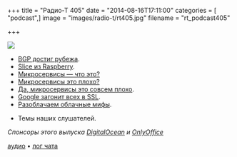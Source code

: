 +++
title = "Радио-Т 405"
date = "2014-08-16T17:11:00"
categories = [ "podcast",]
image = "images/radio-t/rt405.jpg"
filename = "rt_podcast405"

+++

![](https://radio-t.com/images/radio-t/rt405.jpg)

* [BGP достиг рубежа](http://www.opennet.ru/opennews/art.shtml?num=40384).
* [Slice из Raspberry](http://prsm.tc/52lkwT).
* [Микросервисы — что это?](http://www.activestate.com/blog/2014/08/microservices-and-paas-part-i)
* [Микросервисы это плохо?](http://martinfowler.com/articles/distributed-objects-microservices.html)
* [Да, микросервисы это совсем плохо](http://prsm.tc/CZgSg8).
* [Google загонит всех в SSL](http://prsm.tc/lzltDj).
* [Разоблачаем облачные мифы](http://cloudcomputing.sys-con.com/node/3150161).
- Темы наших слушателей.

_Спонсоры этого выпуска [DigitalOcean](https://do.co/radiot) и [OnlyOffice](http://www.onlyoffice.com)_

[аудио](https://cdn.radio-t.com/rt_podcast405.mp3) • [лог чата](http://chat.radio-t.com/logs/radio-t-405.html)
<audio src="https://cdn.radio-t.com/rt_podcast405.mp3" preload="none"></audio>
